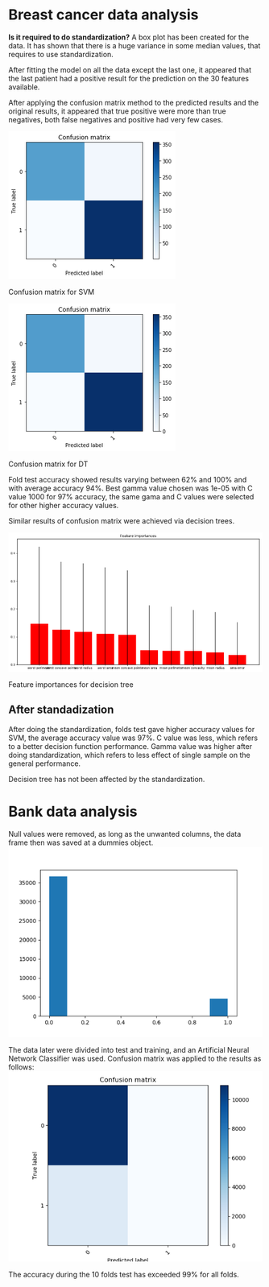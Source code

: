 # Breast cancer data analysis

**Is it required to do standardization?** A box plot has been created for the data. It has shown that there is a huge variance in some median values, that requires to use standardization.

After fitting the model on all the data except the last one, it appeared that the last patient had a positive result for the prediction on the 30 features available.

After applying the confusion matrix method to the predicted results and the original results, it appeared that true positive were more than true negatives, both false negatives and positive had very few cases.

![alt text](confusion.png)

Confusion matrix for SVM

![alt text](confusion_dt.png)

Confusion matrix for DT

Fold test accuracy showed results varying between 62% and 100% and with average accuracy 94%. Best gamma value chosen was 1e-05 with C value 1000 for 97% accuracy, the same gama and C values were selected for other higher accuracy values.

Similar results of confusion matrix were achieved via decision trees.

![alt text](importances_dt.png)

Feature importances for decision tree


## After standadization
After doing the standardization, folds test gave higher accuracy values for SVM, the average accuracy value was 97%. C value was less, which refers to a better decision function performance. Gamma value was higher after doing standardization, which refers to less effect of single sample on the general performance.

Decision tree has not been affected by the standardization.
# Bank data analysis
Null values were removed, as long as the unwanted columns, the data frame then was saved at a dummies object. 
![alt text](y_yes_histogram.png)

The data later were divided into test and training, and an Artificial Neural Network Classifier was used. Confusion matrix was applied to the results as follows:
![alt text](bank_confusion_matrix.png)

The accuracy during the 10 folds test has exceeded 99% for all folds.

